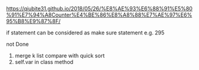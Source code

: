 https://qiubite31.github.io/2018/05/26/%E8%AE%93%E6%88%91%E5%80%91%E7%94%A8Counter%E4%BE%86%E8%A8%88%E7%AE%97%E6%95%B8%E9%87%8F/


if statement can be considered as make sure statement  e.g. 295






not Done   
1. merge k list compare with quick sort  
2. self.var in class method
